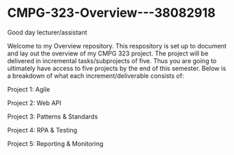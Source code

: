 # CMPG-323-Overview---38082918
Good day lecturer/assistant

Welcome to my Overview repository. This respository is set up to document and lay out the overview of my CMPG 323 project.
The project will be delivered in incremental tasks/subprojects of five. Thus you are going to ultimately have access to five
projects by the end of this semester. Below is a breakdown of what each increment/deliverable consists of:

Project 1: Agile

Project 2: Web API

Project 3: Patterns & Standards

Project 4: RPA & Testing

Project 5: Reporting & Monitoring


